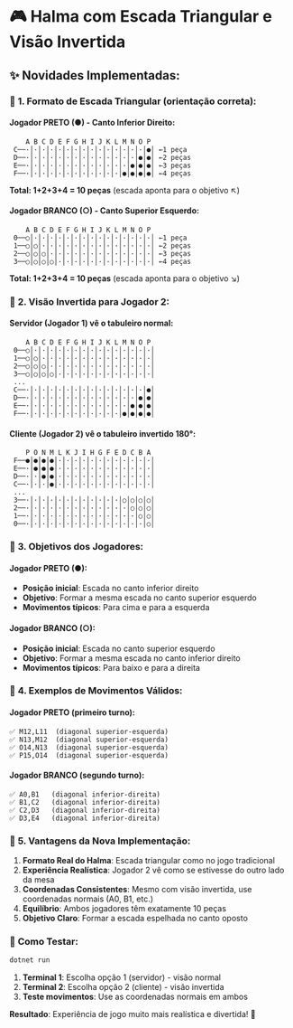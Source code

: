 # 🎮 Halma com Escada Triangular e Visão Invertida

## ✨ **Novidades Implementadas:**

### 🔺 **1. Formato de Escada Triangular (orientação correta):**

#### **Jogador PRETO (●) - Canto Inferior Direito:**
```
    A B C D E F G H I J K L M N O P
 C──·│·│·│·│·│·│·│·│·│·│·│·│·│·│·│●│ ←1 peça
 D──·│·│·│·│·│·│·│·│·│·│·│·│·│·│●│●│ ←2 peças
 E──·│·│·│·│·│·│·│·│·│·│·│·│·│●│●│●│ ←3 peças
 F──·│·│·│·│·│·│·│·│·│·│·│·│●│●│●│●│ ←4 peças
```
**Total: 1+2+3+4 = 10 peças** (escada aponta para o objetivo ↖)

#### **Jogador BRANCO (○) - Canto Superior Esquerdo:**
```
    A B C D E F G H I J K L M N O P
 0──○│·│·│·│·│·│·│·│·│·│·│·│·│·│·│·│ ←1 peça
 1──○│○│·│·│·│·│·│·│·│·│·│·│·│·│·│·│ ←2 peças
 2──○│○│○│·│·│·│·│·│·│·│·│·│·│·│·│·│ ←3 peças
 3──○│○│○│○│·│·│·│·│·│·│·│·│·│·│·│·│ ←4 peças
```
**Total: 1+2+3+4 = 10 peças** (escada aponta para o objetivo ↘)

### 🔄 **2. Visão Invertida para Jogador 2:**

#### **Servidor (Jogador 1) vê o tabuleiro normal:**
```
    A B C D E F G H I J K L M N O P
 0──○│·│·│·│·│·│·│·│·│·│·│·│·│·│·│·│
 1──○│○│·│·│·│·│·│·│·│·│·│·│·│·│·│·│
 2──○│○│○│·│·│·│·│·│·│·│·│·│·│·│·│·│
 3──○│○│○│○│·│·│·│·│·│·│·│·│·│·│·│·│
 ...
 C──·│·│·│·│·│·│·│·│·│·│·│·│·│·│·│●│
 D──·│·│·│·│·│·│·│·│·│·│·│·│·│·│●│●│
 E──·│·│·│·│·│·│·│·│·│·│·│·│·│●│●│●│
 F──·│·│·│·│·│·│·│·│·│·│·│·│●│●│●│●│
```

#### **Cliente (Jogador 2) vê o tabuleiro invertido 180°:**
```
    P O N M L K J I H G F E D C B A
 F──●│●│●│●│·│·│·│·│·│·│·│·│·│·│·│·│
 E──·│●│●│●│·│·│·│·│·│·│·│·│·│·│·│·│
 D──·│·│●│●│·│·│·│·│·│·│·│·│·│·│·│·│
 C──·│·│·│●│·│·│·│·│·│·│·│·│·│·│·│·│
 ...
 3──·│·│·│·│·│·│·│·│·│·│·│·│○│○│○│○│
 2──·│·│·│·│·│·│·│·│·│·│·│·│·│○│○│○│
 1──·│·│·│·│·│·│·│·│·│·│·│·│·│·│○│○│
 0──·│·│·│·│·│·│·│·│·│·│·│·│·│·│·│○│
```

### 🎯 **3. Objetivos dos Jogadores:**

#### **Jogador PRETO (●):**
- **Posição inicial**: Escada no canto inferior direito
- **Objetivo**: Formar a mesma escada no canto superior esquerdo
- **Movimentos típicos**: Para cima e para a esquerda

#### **Jogador BRANCO (○):**
- **Posição inicial**: Escada no canto superior esquerdo
- **Objetivo**: Formar a mesma escada no canto inferior direito
- **Movimentos típicos**: Para baixo e para a direita

### 🎲 **4. Exemplos de Movimentos Válidos:**

#### **Jogador PRETO (primeiro turno):**
```
✅ M12,L11  (diagonal superior-esquerda)
✅ N13,M12  (diagonal superior-esquerda)
✅ O14,N13  (diagonal superior-esquerda)
✅ P15,O14  (diagonal superior-esquerda)
```

#### **Jogador BRANCO (segundo turno):**
```
✅ A0,B1   (diagonal inferior-direita)
✅ B1,C2   (diagonal inferior-direita)
✅ C2,D3   (diagonal inferior-direita)
✅ D3,E4   (diagonal inferior-direita)
```

### 🔧 **5. Vantagens da Nova Implementação:**

1. **Formato Real do Halma**: Escada triangular como no jogo tradicional
2. **Experiência Realística**: Jogador 2 vê como se estivesse do outro lado da mesa
3. **Coordenadas Consistentes**: Mesmo com visão invertida, use coordenadas normais (A0, B1, etc.)
4. **Equilíbrio**: Ambos jogadores têm exatamente 10 peças
5. **Objetivo Claro**: Formar a escada espelhada no canto oposto

### 🚀 **Como Testar:**

```bash
dotnet run
```

1. **Terminal 1**: Escolha opção 1 (servidor) - visão normal
2. **Terminal 2**: Escolha opção 2 (cliente) - visão invertida 
3. **Teste movimentos**: Use as coordenadas normais em ambos

**Resultado**: Experiência de jogo muito mais realística e divertida! 🎉
